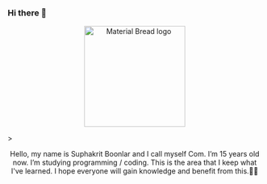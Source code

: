 ### Hi there 👋


<p align="center">
    <img width="200" src="[http://material-bread.org/logo-shadow.svg](https://i.pinimg.com/originals/9d/9b/d1/9d9bd13afce1a798d22ecfd9897730ed.gif)" alt="Material Bread logo">
</p>
><p align="center">Hello, my name is Suphakrit Boonlar and I call myself Com. I’m 15 years old now. I’m studying programming / coding. This is the area that I keep what I've learned. I hope everyone will gain knowledge and benefit from this.✌🏻</p>
